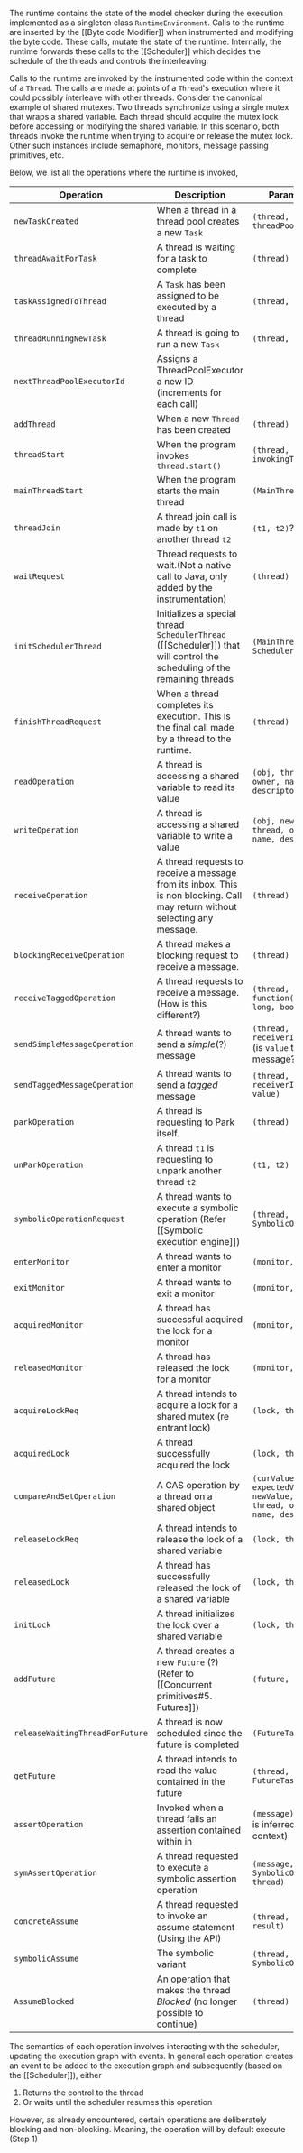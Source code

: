 The runtime contains the state of the model checker during the execution implemented as a singleton class `RuntimeEnvironment`. Calls to the runtime are inserted by the [[Byte code Modifier]] when instrumented and modifying the byte code. These calls, mutate the state of the runtime. Internally, the runtime forwards these calls to the [[Scheduler]] which decides the schedule of the threads and controls the interleaving.

Calls to the runtime are invoked by the instrumented code within the context of a `Thread`. The calls are made at points of a `Thread`'s execution where it could possibly interleave with other threads. Consider the canonical example of shared mutexes. Two threads synchronize using a single mutex that wraps a shared variable. Each thread should acquire the mutex lock before accessing or modifying the shared variable. In this scenario, both threads invoke the runtime when trying to acquire or release the mutex lock. Other such instances include semaphore, monitors, message passing primitives, etc. 

Below, we list all the operations where the runtime is invoked,

| Operation                       | Description                                                                                                                 | Parameters                                                                  |
| ------------------------------- | --------------------------------------------------------------------------------------------------------------------------- | --------------------------------------------------------------------------- |
| `newTaskCreated`                | When a thread in a thread pool creates a new `Task`                                                                         | `(thread, task, threadPoolId)`                                              |
| `threadAwaitForTask`            | A thread is waiting for a task to complete                                                                                  | `(thread)`                                                                  |
| `taskAssignedToThread`          | A `Task` has been assigned to be executed by a thread                                                                       | `(thread, task)`                                                            |
| `threadRunningNewTask`          | A thread is going to run a new `Task`                                                                                       | `(thread, task)`                                                            |
| `nextThreadPoolExecutorId`      | Assigns a ThreadPoolExecutor a new ID (increments for each call)                                                            |                                                                             |
| `addThread`                     | When a new `Thread` has been created                                                                                        | `(thread)`                                                                  |
| `threadStart`                   | When the program invokes `thread.start()`                                                                                   | `(thread, invokingThread)`                                                  |
| `mainThreadStart`               | When the program starts the main thread                                                                                     | `(MainThread)`                                                              |
| `threadJoin`                    | A thread join call is made by `t1` on another thread `t2`                                                                   | `(t1, t2)`?                                                                 |
| `waitRequest`                   | Thread requests to wait.(Not a native call to Java, only added by the instrumentation)                                      | `(thread)`                                                                  |
| `initSchedulerThread`           | Initializes a special thread `SchedulerThread` ([[Scheduler]]) that will control the scheduling of the remaining threads    | `(MainThread, SchedulerThread)`                                             |
| `finishThreadRequest`           | When a thread completes its execution. This is the final call made by a thread to the runtime.                              | `(thread)`                                                                  |
| `readOperation`                 | A thread is accessing a shared variable to read its value                                                                   | `(obj, thread, owner, name, descriptor)`                                    |
| `writeOperation`                | A thread is accessing a shared variable to write a value                                                                    | `(obj, new value, thread, owner, name, descriptor)`                         |
| `receiveOperation`              | A thread requests to receive a message from its inbox. This is non blocking. Call may return without selecting any message. | `(thread)`                                                                  |
| `blockingReceiveOperation`      | A thread makes a blocking request to receive a message.                                                                     | `(thread)`                                                                  |
| `receiveTaggedOperation`        | A thread requests to receive a message. (How is this different?)                                                            | `(thread, function(long, long, bool))`                                      |
| `sendSimpleMessageOperation`    | A thread wants to send a _simple_(?) message                                                                                | `(thread, receiverId, value)` (is `value` the actual message?)              |
| `sendTaggedMessageOperation`    | A thread wants to send a _tagged_ message                                                                                   | `(thread, receiverId, tag, value)`                                          |
| `parkOperation`                 | A thread is requesting to Park itself.                                                                                      | `(thread)`                                                                  |
| `unParkOperation`               | A thread `t1` is requesting to unpark another thread `t2`                                                                   | `(t1, t2)`                                                                  |
| `symbolicOperationRequest`      | A thread wants to execute a symbolic operation (Refer [[Symbolic execution engine]])                                        | `(thread, SymbolicOperation)`                                               |
| `enterMonitor`                  | A thread wants to enter a monitor                                                                                           | `(monitor, thread)`                                                         |
| `exitMonitor`                   | A thread wants to exit a monitor                                                                                            | `(monitor, thread)`                                                         |
| `acquiredMonitor`               | A thread has successful acquired the lock for a monitor                                                                     | `(monitor, thread)`                                                         |
| `releasedMonitor`               | A thread has released the lock for a monitor                                                                                | `(monitor, thread)`                                                         |
| `acquireLockReq`                | A thread intends to acquire a lock for a shared mutex (re entrant lock)                                                     | `(lock, thread)`                                                            |
| `acquiredLock`                  | A thread successfully acquired the lock                                                                                     | `(lock, thread)`                                                            |
| `compareAndSetOperation`        | A CAS operation by a thread on a shared object                                                                              | `(curValue, expectedValue, newValue, obj, thread, owner, name, descriptor)` |
| `releaseLockReq`                | A thread intends to release the lock of a shared variable                                                                   | `(lock, thread)`                                                            |
| `releasedLock`                  | A thread has successfully released the lock of a shared variable                                                            | `(lock, thread)`                                                            |
| `initLock`                      | A thread initializes the lock over a shared variable                                                                        | `(lock, thread)`                                                            |
| `addFuture`                     | A thread creates a new `Future` (?) (Refer to [[Concurrent primitives#5. Futures]])                                         | `(future, thread)`                                                          |
| `releaseWaitingThreadForFuture` | A thread is now scheduled since the future is completed                                                                     | `(FutureTask)`                                                              |
| `getFuture`                     | A thread intends to read the value contained in the future                                                                  | `(thread, FutureTask)`                                                      |
| `assertOperation`               | Invoked when a thread fails an assertion contained within in                                                                | `(message)` (thread is inferred from context)                               |
| `symAssertOperation`            | A thread requested to execute a symbolic assertion operation                                                                | `(message, SymbolicOperation, thread)`                                      |
| `concreteAssume`                | A thread requested to invoke an assume statement (Using the API)                                                            | `(thread, boolean result)`                                                  |
| `symbolicAssume`                | The symbolic variant                                                                                                        | `(thread, SymbolicOperation)`                                               |
| `AssumeBlocked`                 | An operation that makes the thread _Blocked_ (no longer possible to continue)                                               | `(thread)`                                                                  |

The semantics of each operation involves interacting with the scheduler, updating the execution graph with events. In general each operation creates an event to be added to the execution graph and subsequently (based on the [[Scheduler]]), either 
1. Returns the control to the thread
2. Or waits until the scheduler resumes this operation

However, as already encountered, certain operations are deliberately blocking and non-blocking. Meaning, the operation will by default execute (Step 1)

